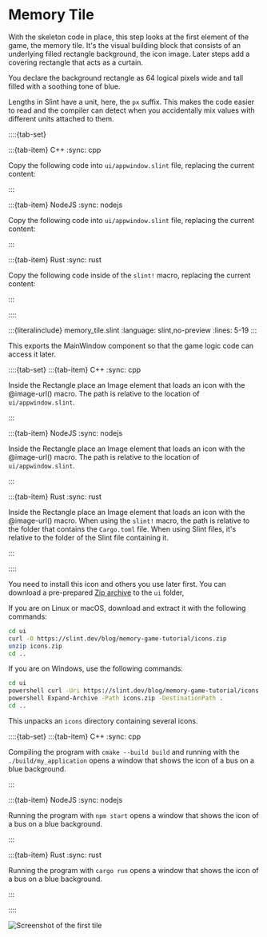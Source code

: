 <!-- Copyright © SixtyFPS GmbH <info@slint.dev> ; SPDX-License-Identifier: MIT -->

# Memory Tile

With the skeleton code in place, this step looks at the first element of the game, the memory tile. It's the
visual building block that consists of an underlying filled rectangle background, the icon image. Later steps add a covering rectangle that acts as a curtain.

You declare the background rectangle as 64 logical pixels wide and tall
filled with a soothing tone of blue.

Lengths in Slint have a unit, here, the `px` suffix.
This makes the code easier to read and the compiler can detect when you accidentally
mix values with different units attached to them.

::::{tab-set}

:::{tab-item} C++
:sync: cpp

Copy the following code into `ui/appwindow.slint` file, replacing the current content:

:::

:::{tab-item} NodeJS
:sync: nodejs

Copy the following code into `ui/appwindow.slint` file, replacing the current content:

:::

:::{tab-item} Rust
:sync: rust

Copy the following code inside of the `slint!` macro, replacing the current content:

:::

::::

:::{literalinclude} memory_tile.slint
:language: slint,no-preview
:lines: 5-19
:::

This exports the <span class="hljs-title">MainWindow</span> component so that the game logic code can access it later.

::::{tab-set}
:::{tab-item} C++
:sync: cpp

Inside the <span class="hljs-built_in">Rectangle</span> place an <span class="hljs-built_in">Image</span> element that
loads an icon with the <span class="hljs-built_in">@image-url()</span> macro. The path is relative to the location of `ui/appwindow.slint`.

:::

:::{tab-item} NodeJS
:sync: nodejs

Inside the <span class="hljs-built_in">Rectangle</span> place an <span class="hljs-built_in">Image</span> element that
loads an icon with the <span class="hljs-built_in">@image-url()</span> macro. The path is relative to the location of `ui/appwindow.slint`.

:::

:::{tab-item} Rust
:sync: rust

Inside the <span class="hljs-built_in">Rectangle</span> place an <span class="hljs-built_in">Image</span> element that
loads an icon with the <span class="hljs-built_in">@image-url()</span> macro.
When using the `slint!` macro, the path is relative to the folder that contains the `Cargo.toml` file.
When using Slint files, it's relative to the folder of the Slint file containing it.

:::

::::

You need to install this icon and others you use later first. You can download a pre-prepared
[Zip archive](https://slint.dev/blog/memory-game-tutorial/icons.zip) to the `ui` folder,

If you are on Linux or macOS, download and extract it with the following commands:

```sh
cd ui
curl -O https://slint.dev/blog/memory-game-tutorial/icons.zip
unzip icons.zip
cd ..
```

If you are on Windows, use the following commands:

```sh
cd ui
powershell curl -Uri https://slint.dev/blog/memory-game-tutorial/icons.zip -Outfile icons.zip
powershell Expand-Archive -Path icons.zip -DestinationPath .
cd ..
```

This unpacks an `icons` directory containing several icons.

::::{tab-set}
:::{tab-item} C++
:sync: cpp

Compiling the program with `cmake --build build` and running with the `./build/my_application` opens a window that shows the icon of a bus on a blue background.

:::

:::{tab-item} NodeJS
:sync: nodejs

Running the program with `npm start` opens a window that shows the icon of a bus on a blue background.

:::

:::{tab-item} Rust
:sync: rust

Running the program with `cargo run` opens a window that shows the icon of a bus on a blue background.

:::

::::

![Screenshot of the first tile](https://slint.dev/blog/memory-game-tutorial/memory-tile.png "Memory Tile Screenshot")
